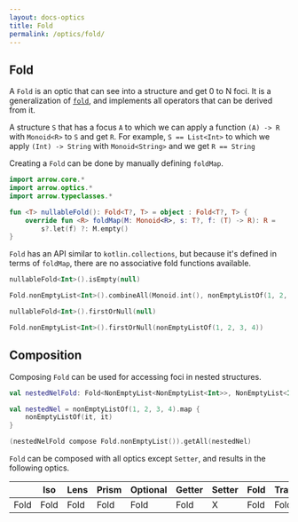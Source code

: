 ```yaml
---
layout: docs-optics
title: Fold
permalink: /optics/fold/
---
```


## Fold

A `Fold` is an optic that can see into a structure and get 0 to N foci.
It is a generalization of [`fold`](https://kotlinlang.org/docs/reference/collection-aggregate.html#fold-and-reduce), and implements all operators that can be derived from it.

A structure `S` that has a focus `A` to which we can apply a function `(A) -> R` with `Monoid<R>` to `S` and get `R`.
For example, `S == List<Int>` to which we apply `(Int) -> String` with `Monoid<String>` and we get `R == String`

Creating a `Fold` can be done by manually defining `foldMap`.

```kotlin
import arrow.core.*
import arrow.optics.*
import arrow.typeclasses.*

fun <T> nullableFold(): Fold<T?, T> = object : Fold<T?, T> {
    override fun <R> foldMap(M: Monoid<R>, s: T?, f: (T) -> R): R =
        s?.let(f) ?: M.empty()
}
```

`Fold` has an API similar to `kotlin.collections`, but because it's defined in terms of `foldMap`, there are no associative fold functions available.

```kotlin
nullableFold<Int>().isEmpty(null)
```
```kotlin
Fold.nonEmptyList<Int>().combineAll(Monoid.int(), nonEmptyListOf(1, 2, 3))
```
```kotlin
nullableFold<Int>().firstOrNull(null)
```
```kotlin
Fold.nonEmptyList<Int>().firstOrNull(nonEmptyListOf(1, 2, 3, 4))
```

## Composition

Composing `Fold` can be used for accessing foci in nested structures.

```kotlin
val nestedNelFold: Fold<NonEmptyList<NonEmptyList<Int>>, NonEmptyList<Int>> = Fold.nonEmptyList()

val nestedNel = nonEmptyListOf(1, 2, 3, 4).map {
    nonEmptyListOf(it, it)
}

(nestedNelFold compose Fold.nonEmptyList()).getAll(nestedNel)
```

`Fold` can be composed with all optics except `Setter`, and results in the following optics.

|   | Iso | Lens | Prism |Optional | Getter | Setter | Fold | Traversal |
| --- | --- | --- | --- |--- | --- | --- | --- | --- |
| Fold | Fold | Fold | Fold | Fold | Fold | X | Fold | Fold |
